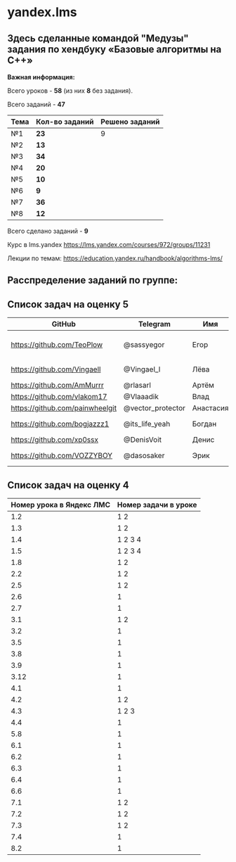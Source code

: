 # yandex.lms
## Здесь сделанные командой "Медузы" задания по хендбуку «Базовые алгоритмы на С++»

**Важная информация:**

Всего уроков - **58**  (из них **8** без задания).

Всего заданий - **47** 

Тема | Кол-во заданий | Решено заданий |
--- | --- | --- |
№1 | **23** | 9 |
№2 | **13** |  |
№3  | **34** |  |
№4  | **20** |  |
№5  | **10** |  |
№6  | **9** |  |
№7 | **36** |  |
№8  | **12** |  |

Всего сделано заданий - **9** 
 
Курс в lms.yandex
https://lms.yandex.com/courses/972/groups/11231

Лекции по темам:
https://education.yandex.ru/handbook/algorithms-lms/

## Расспределение заданий по группе:
## **Список задач на оценку 5**
GitHub | Telegram | Имя |#| 1 | 2 | 3 | 4 | 5 | 6 | 7 | 8 |
--- | --- | --- |--- |--- |--- |--- |--- |--- |--- |--- |--- |
https://github.com/TeoPlow | @sassyegor | Егор |#|  1.4      (1-2)  | 2.7 |  | 4.4 |  |  | 7.3 |  |
https://github.com/Vingaell | @Vingael_l | Лёва |#| 1.4.3 1.4.4 | 2.6 | 3.12 |  |  |  | 7.2 |  |
https://github.com/AmMurrr | @rlasarl | Артём |#| 1.3 | 2.2 | 3.5 |  |  | 6.1 |  | 8.2 | 
https://github.com/vlakom17 | @Vlaaadik | Влад |#|  1.8 | | | 4.2 |  | 6.3 |  |   | 
https://github.com/painwheelgit | @vector_protector | Анастасия |  #| 1.2 | 2.5 | 3.9  |  | 5.8 | 6.4 |  |  | 
https://github.com/bogjazzz1 | @its_life_yeah | Богдан |#| 1.5.3 1.5.4 |  | 3.8 |  |  | 6.2 | 7.1 |  | 
https://github.com/xp0ssx | @DenisVoit | Денис |#|  | | 3.2 | 4.3 |  | 6.6 |  |  | 
https://github.com/VOZZYBOY | @dasosaker | Эрик |#|  1.5.1 1.5.2 |  | 3.1 | 4.1 |  |  | 7.4 |  | 

## **Список задач на оценку 4**
Номер урока в Яндекс ЛМС |	Номер задачи в уроке |
--- | --- |
1.2 | 1 2 |
1.3 | 1 2 |
1.4 | 1 2 3 4 | 
1.5​ | 1 2 3 4 |
1.8 | 1 2 | ​  ​ 
2.2 | 1 2 | ​
2.5 | 1 2 | ​
2.6 | 1 |
2.7 | 1 |
3.1 | 1 2 |
3.2 | 1 |
3.5 | 1 |
3.8 | 1 |
3.9 | 1 |
3.12 | 1 |
4.1 | 1 |
4.2 | 1 2 |
4.3 | 1 2 3 | 
4.4 | 1 |​
5.8 | 1 | ​
6.1 | 1 | ​
6.2 | 1 | ​
6.3 | 1 |
6.4 ​| 1 |
6.6 ​| 1 |
7.1 | 1 2 | ​ 
7.2 | 1 2 |
7.3 | 1 2 |​ 
7.4 | 1 | 
8.2 | 1 |
